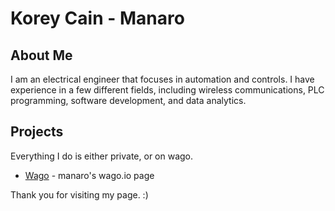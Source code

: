 # Korey Cain - Manaro

## About Me
I am an electrical engineer that focuses in automation and controls. I have experience in a few different fields, including wireless communications, PLC programming, software development, and data analytics.
## Projects

Everything I do is either private, or on wago.

- [Wago] - manaro's wago.io page


Thank you for visiting my page. :)

[//]: # (These are reference links used in the body of this note and get stripped out when the markdown processor does its job. There is no need to format nicely because it shouldn't be seen. Thanks SO - http://stackoverflow.com/questions/4823468/store-comments-in-markdown-syntax)


   [Wago]: <https://wago.io/p/Manaro#11413>


